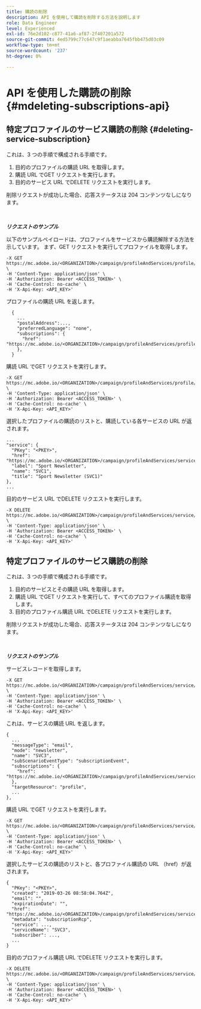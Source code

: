 ```yaml
---
title: 購読の削除
description: API を使用して購読を削除する方法を説明します
role: Data Engineer
level: Experienced
exl-id: 76e2d102-c877-41a6-af87-2f407201a572
source-git-commit: 4ed5799c77c647c9f1aeabba7645fbb475d03c09
workflow-type: tm+mt
source-wordcount: '237'
ht-degree: 0%

---
```


# API を使用した購読の削除 {#mdeleting-subscriptions-api}

<!--NOTE TO WRITER: There are two duplicate headings that seem to have the same content. Delete one? Rename if different?-->

## 特定プロファイルのサービス購読の削除 {#deleting-service-subscription}

これは、3 つの手順で構成される手順です。

1. 目的のプロファイルの購読 URL を取得します。
1. 購読 URL でGET リクエストを実行します。
1. 目的のサービス URL でDELETE リクエストを実行します。

削除リクエストが成功した場合、応答ステータスは 204 コンテンツなしになります。

<br/>

***リクエストのサンプル***

以下のサンプルペイロードは、プロファイルをサービスから購読解除する方法を示しています。 まず、GET リクエストを実行してプロファイルを取得します。

```
-X GET https://mc.adobe.io/<ORGANIZATION>/campaign/profileAndServices/profile/<PKEY> \
-H 'Content-Type: application/json' \
-H 'Authorization: Bearer <ACCESS_TOKEN>' \
-H 'Cache-Control: no-cache' \
-H 'X-Api-Key: <API_KEY>'
```

プロファイルの購読 URL を返します。

```
  {
    ...
    "postalAddress":...,
    "preferredLanguage": "none",
    "subscriptions": {
      "href": "https://mc.adobe.io/<ORGANIZATION>/campaign/profileAndServices/profile/<PKEY>/subscriptions/"
    },
  }
```

購読 URL でGET リクエストを実行します。

```
-X GET https://mc.adobe.io/<ORGANIZATION>/campaign/profileAndServices/profile/<PKEY>/subscriptions \
-H 'Content-Type: application/json' \
-H 'Authorization: Bearer <ACCESS_TOKEN>' \
-H 'Cache-Control: no-cache' \
-H 'X-Api-Key: <API_KEY>'
```

選択したプロファイルの購読のリストと、購読している各サービスの URL が返されます。

```
...
"service": {
  "PKey": "<PKEY>",
  "href": "https://mc.adobe.io/<ORGANIZATION>/campaign/profileAndServices/service/<PKEY>",
  "label": "Sport Newsletter",
  "name": "SVC1",
  "title": "Sport Newsletter (SVC1)"
},
...
```

目的のサービス URL でDELETE リクエストを実行します。

```
-X DELETE https://mc.adobe.io/<ORGANIZATION>/campaign/profileAndServices/service/<PKEY> \
-H 'Content-Type: application/json' \
-H 'Authorization: Bearer <ACCESS_TOKEN>' \
-H 'Cache-Control: no-cache' \
-H 'X-Api-Key: <API_KEY>'
```

<!-- + réponse -->

## 特定プロファイルのサービス購読の削除

これは、3 つの手順で構成される手順です。

1. 目的のサービスとその購読 URL を取得します。
1. 購読 URL でGET リクエストを実行して、すべてのプロファイル購読を取得します。
1. 目的のプロファイル購読 URL でDELETE リクエストを実行します。

削除リクエストが成功した場合、応答ステータスは 204 コンテンツなしになります。

<br/>

***リクエストのサンプル***

サービスレコードを取得します。

```
-X GET https://mc.adobe.io/<ORGANIZATION>/campaign/profileAndServices/service/<PKEY> \
-H 'Content-Type: application/json' \
-H 'Authorization: Bearer <ACCESS_TOKEN>' \
-H 'Cache-Control: no-cache' \
-H 'X-Api-Key: <API_KEY>'
```

これは、サービスの購読 URL を返します。

```
{
  ...
  "messageType": "email",
  "mode": "newsletter",
  "name": "SVC3",
  "subScenarioEventType": "subscriptionEvent",
  "subscriptions": {
    "href": "https://mc.adobe.io/<ORGANIZATION>/campaign/profileAndServices/service/<PKEY>/subscriptions/"
  },
  "targetResource": "profile",
  ...
},
```

購読 URL でGET リクエストを実行します。

```
-X GET https://mc.adobe.io/<ORGANIZATION>/campaign/profileAndServices/service/<PKEY>/subscriptions \
-H 'Content-Type: application/json' \
-H 'Authorization: Bearer <ACCESS_TOKEN>' \
-H 'Cache-Control: no-cache' \
-H 'X-Api-Key: <API_KEY>'
```

選択したサービスの購読のリストと、各プロファイル購読の URL （href）が返されます。

```
{
  "PKey": "<PKEY>",
  "created": "2019-03-26 08:58:04.764Z",
  "email": "",
  "expirationDate": "",
  "href": "https://mc.adobe.io/<ORGANIZATION>/campaign/profileAndServices/service/<PKEY>/subscriptions/<PKEY>",
  "metadata": "subscriptionRcp",
  "service": ...,
  "serviceName": "SVC3",
  "subscriber": ...,
  ...
}
```

目的のプロファイル購読 URL でDELETE リクエストを実行します。

```
-X DELETE https://mc.adobe.io/<ORGANIZATION>/campaign/profileAndServices/service/<PKEY>/subscriptions/<PKEY> \
-H 'Content-Type: application/json' \
-H 'Authorization: Bearer <ACCESS_TOKEN>' \
-H 'Cache-Control: no-cache' \
-H 'X-Api-Key: <API_KEY>'
```

<!-- + réponse -->
